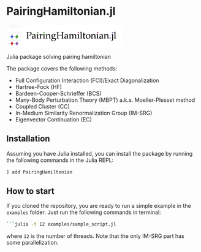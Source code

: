 # PairingHamiltonian.jl

<img src="https://github.com/SotaYoshida/PairingHamiltonian.jl/blob/main/logo/logo_PairingHamiltonian.png?raw=true" width=60%>

Julia package solving pairing hamiltonian

The package covers the following methods:

- Full Configuration Interaction (FCI)/Exact Diagonalization
- Hartree-Fock (HF)
- Bardeen-Cooper-Schrieffer (BCS)
- Many-Body Perturbation Theory (MBPT) a.k.a. Moeller-Plesset method
- Coupled Cluster (CC) 
- In-Medium Similarity Renormalization Group (IM-SRG)
- Eigenvector Continuation (EC)

## Installation

Assuming you have Julia installed, you can install the package by running the following commands in the Julia REPL:
```julia
] add PairingHamiltonian
``` 

## How to start

If you cloned the repository, you are ready to run a simple example in the `examples` folder. Just run the following commands in terminal:

```bash
```julia -t 12 examples/sample_script.jl
```

where `12` is the number of threads. Note that the only IM-SRG part has some parallelization.

